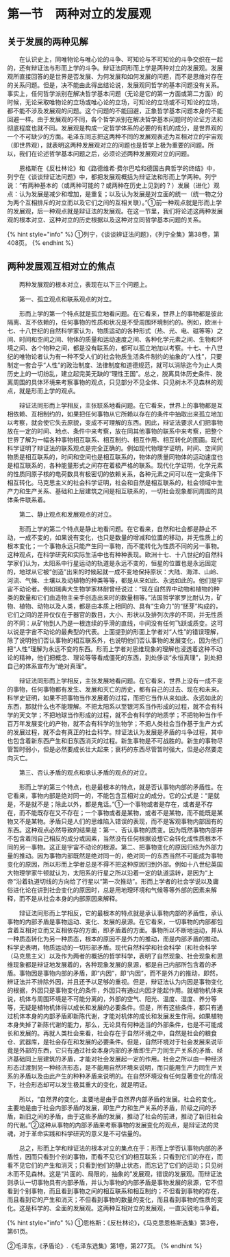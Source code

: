 # 第一节　两种对立的发展观

## 关于发展的两种见解

　　在认识史上，同唯物论与唯心论的斗争、可知论与不可知论的斗争交织在一起的，还有辩证法与形而上学的斗争。辩证法同形而上学是两种对立的发展观。发展观所直接回答的是世界是否发展、为何发展和如何发展的问题，而不是思维对存在的关系问题。但是，决不能由此得出结论说，发展观同哲学的基本问题没有关系。事实上，任何哲学派别在解决哲学基本问题（无论是它的第一方面或第二方面）的时候，无论采取唯物论的立场或唯心论的立场，可知论的立场或不可知论的立场，都不能不涉及发展观的问题。这个问题的不能回避，正象哲学基本问题本身的不能回避一样。由于发展观的不同，各个哲学派别在解决哲学基本问题时的论证方法和彻底程度也就不同。发展观是构成一定哲学体系的必要的有机的成分，是世界观的一个不可缺少的方面。毛泽东同志把这两种不同的发展观表述为互相对立的宇宙观（即世界观），就表明这两种发展观对立的问题也是哲学上极为重要的问题。所以，我们在论述哲学基本问题之后，必须论述两种发展观对立的问题。

　　恩格斯在《反杜林论》和《路德维希·费尔巴哈和德国古典哲学的终结》中，列宁在《谈谈辩证法问题》中，都把发展观概括为辩证法和形而上学两种。列宁说：“有两种基本的（或两种可能的？或两种在历史上见到的？）发展（进化）观点：认为发展是减少和增加，是重复；以及认为发展是对立面的统一（统一物之分为两个互相排斥的对立而以及它们之间的互相关联）。”①前一种观点就是形而上学的发展观，后一种观点就是辩证法的发展观。在这一节里，我们将论述这两种发展观的根本对立、这种对立的历史根据以及这种对立同哲学基本问题的关系。

{% hint style="info" %}
①列宁，《谈谈辨证法问题》，《列宁全集》第38卷，第408页。
{% endhint %}

## 两种发展观互相对立的焦点

　　两种发展观的根本对立，表现在以下三个问题上。

　　第一、孤立观点和联系观点的对立。

　　形而上学的第一个特点就是孤立地看问题。在它看来，世界上的事物都是彼此隔离、互不依赖的，任何事物的性质和状况是不受周围环境制约的。例如，欧洲十七、十八世纪的自然科学家认为，物质运动的各种形式（热、光、电、磁等等）之间、时间和空间之间、物体的质量和运动速度之间、各种化学元素之间、生物和环境之间、各个物种之间，都是没有联系的，都可以孤立地加以考察。十七、十八世纪的唯物论者认为有一种不受人们的社会物质生活条件制约的抽象的“人性”，只要制定一套合乎“人性”的政治制度、法律制度和道德规范，就可以消除迄今为止人类历史上的一切纷乱，建立起完美无缺的“理性王国”。总之，脱离具体历史条件、脱离周围的具体环境来考察事物的观点，只见部分不见全体、只见树木不见森林的观点，就是形而上学的观点。

　　辩证法同形而上学相反，主张联系地看问题。在它看来，世界上的事物都是互相依赖、互相制约的，如果把任何事物从它所赖以存在的条件中抽取出来孤立地加以考察，就会使它失去原貌，变成不可理解的东西。因此，辩证法要求人们把事物放在一定的时间、地点、条件中来考察，放在同其他事物的联系中来考察，把整个世界了解为一幅各种事物相互联系、相互制约、相互作用、相互转化的图画。现代科学证明了辩证法的联系观点是完全正确的。例如现代物理学证明，时间、空间同物质是相互联系的，时间和空间也是相互联系的，物体的质量同物体的运动速度也是相互联系的，各种能量形式之间存在着极严格的联系。现代化学证明，化学元素的性质同原子核的电荷数具有极密切的依赖关系，各种元素之间可以在一定条件下相互转化。马克思主义的社会科学证明，社会和自然是相互联系的，社会领域中生产力和生产关系、基础和上层建筑之间是相互联系的，一切社会现象都同周围的具体条件联系着。

　　第二、静止观点和发展观点的对立。

　　形而上学的第二个特点是静止地看问题。在它看来，自然和社会都是静止不动，一成不变的，如果说有变化，也只是数量的增减和位置的移动，并无性质上的根本变化；一个事物永远只能产生同一事物，而不能转化为性质不同的另一事物。这种观点，在科学研究和实际生活中也有种种表现。欧洲十七、十八世纪的自然科学家们认为，太阳系中行星运动的轨道是永远不变的，恒星的位置也是永远固定的，地球从它被“创造”出来的时候起就一成不变地保持原状：大陆、海洋、山岭、河流、气候、土壤以及动植物的种类等等，都是从来如此、永远如此的。他们是宇宙不动论者。例如瑞典大生物学家林耐曾经说过：“现在自然界中动物和植物的种类的数量和它们由造物主亲手创造出来时的数量相等。”法国哲学家罗比耐认为，矿物、植物、动物以及人类，都是由本质上相同的、具有“生命力”的“胚芽”构成的，它们之间的差异仅仅在于器官的数目，大小、形状以及排列次序的不同，并无性质的不同：从矿物到人乃是一根连续的乎滑的直线，中间没有任何飞跃或质变。这可以说是字宙不动论的最典型的代表。上面提到的形面上学者对“人性”的错误理解，除了说明他们否认事物的相互联系外，也说明他们否认事物的发展变化，因为他们把“人性”理解为永远不变的东西。形而上学者对思维现象的理解也浸透着这种不动论的精神，他们把概念、理论等等看成僵死的东西，到处侈谈“永恒真理”，到处把自己的体系宣布为“绝对真理”。

　　辩证法同形而上学相反，主张发展地看问题。在它看来，世界上没有一成不变的事物，任何事物都有发生、发展和灭亡的历史，都有自己的过去、现在和未来。科学史证明，如果不把事物当作发展着的过程，而把它当作从来如此、永远如此的东西，那就什么也不能理解。不把太阳系以至银河系当作形成的过程，就不会有科学的天文学；不把地球当作形成的过程，就不会有科学的地质学；不把物种当作千百万年发展变化的产物，就不会有科学的生物学；不把人类社会当作基于生产方式的发展过程，就不会有真正的社会科学。辩证法认为发展是矛盾的斗争过程，其中也包含着新东西产生和旧东西消灭的过程。新生事物是不可战胜的。新生的事物尽管暂时弱小，但是必然要成长壮大起来；衰朽的东西尽管暂时强大，但是必然要走向灭亡。

　　第三、否认矛盾的观点和承认矛盾的观点的对立。

　　形而上学的第三个特点，也是最根本的特点，就是否认事物内部的矛盾性。在它看来，事物内部是绝对同一的，不能包含互相对立的成分。它的公式是：“是就是，不是就不是；除此以外，都是鬼话。”①一个事物或者是存在，或者是不存在，而不能既存在又不存在；一个事物或者是某物，或者不是某物，而不能既是某物又不是某物。矛盾只是人们的思维陷入错误的表现，而不是客观事物内部固有的东西。这种观点必然导致的结果是：第一、否认事物的质变。因为既然事物内部并不包含着同自己相反的成分或因素，当然没有任何根据设想它会转化成性质根本不同的另一事物。这正是宇宙不动论的根源。第二、把事物变化的原因归结为外部力量的推动。因为事物内部既然是绝对同一的，绝对同一的东西当然不可能成为事物变化的原因，所以形而上学者总是不得不把这种原因归到外部。例如十八世纪英国大物理学家牛顿就认为，太阳系的行星之所以沿着一定的轨道运转，是因为“上帝”沿着轨道切线的方向给了行星以“第一次推动”。形而上学者的社会学说以及庸俗进化论在讲到社会变化的原因时，总是用地理环境和气候等等外部的因素来解释，而不是从社会本身的内部原因来解释。

　　辩证法同形而上学相反，它的最根本的特点就是承认事物内部的矛盾性，承认事物的内部矛盾是事物运动、变化、发展的泉源。在它看来，一切事物的内部都包含着互相对立而又互相依存的方面，即矛盾着的方面。事物所以不断地运动，并从一种质态转化为另一种质态，根本的原因不是外力的推动，而是内部矛盾的推动。科学史表明，物质运动的一切形部矛盾。现代自然科学和社会科学（和社会科学（马克思主义）以及作为两者的概括的哲学科学，表明了自然现象、社会现象和思维现象都是辩证地发展着的，各种现象发展的泉源，都是自己内部所包含着的矛盾。事物因是事物内部的矛盾，即“内因”，即“内因”，而不是外力的推动，即然，辨证法并不排除外因，并且还予以足够的重视。但是，辩证法认为内因是事物变化的根据，外因只是事物变化的条件，外因只有通过内因才能起作用。就植物机体来说，机体与周围环境是不可能分离的，外部的空气、阳光、温度、湿度、养分等等，无疑是植物机体得以成长和发展的必要条件。但是，所有这些条件，都只有通过机体本身的内部矛盾即新陈代谢，才能对机体的成长和发展发生作用。如果植物本身失掉了新陈代谢的能力，那么，无论具有何种适当的外部条件，也是不可能成长和发展的。再就人类杜会来看，社会存在于自然环境之中，自然是社会的粮食仓、武器库，是社会存在和发展的必要条件。但是，自然环境对于社会发展来说毕竟是外部的东西，它只有通过社会本身内部的矛盾即生产力同生产关系的矛盾、经济基础同上层建筑的矛盾，才能对社会发展起一定的作用。社会之所以由一种经济形态过渡到另一种经济形态，是不能用自然环境来说明，而只能用生产力同生产关系的矛盾以及由此产生的种种矛盾来说明的。在自然环境没有任何显著变化的情况下，社会形态却可以发生极其重大的变化，就是明证。

　　所以，“自然界的变化，主要地是由于自然界内部矛盾的发展。社会的变化，主要地是由于社会内部矛盾的发展，即生产力和生产关系的矛盾，阶级之间的矛盾，新旧之间的矛盾，由于这些矛盾的发展，推动了社会的前进，推动了新旧社会的代谢。”②这种从事物的内部矛盾来考察事物的发展变化的观点，是辩证法的灵魂，对于革命实践和科学研究的意义是不可估量的。

　　总之，形而上学和辩证法的根本对立的集点在于：形而上学否认事物内部的矛盾性，因而只看到个别的事物，而看不见它们的相互联系；只看到它们的存在，而看不见它们的产生和消灭；只看到他们的静止状态，而忘记了它们的运动；只见树木而不见森林。这是“片面的、局限的，抽象的”发展观，错误的发展观。而辩证法则承认一切事物具有内部矛盾，并认为事物的内部矛盾是事物发展的泉源，它不但看到个别事物，而且看到事物之间的相互联系和相互制约；不但看到事物的存在，而且看到它的产生和消灭；不但看到事物的数量的变化，而且看到事物的性质的变化。这是科学的、全面的发展观。这两种互相对立的发展观，一直尖锐地斗争着。

{% hint style="info" %}
①恩格斯：《反杜林论》，《马克思恩格斯选集》第3卷，第61页。

②毛泽东，《矛盾论》.《毛泽东选集》第1卷，第277页。
{% endhint %}
